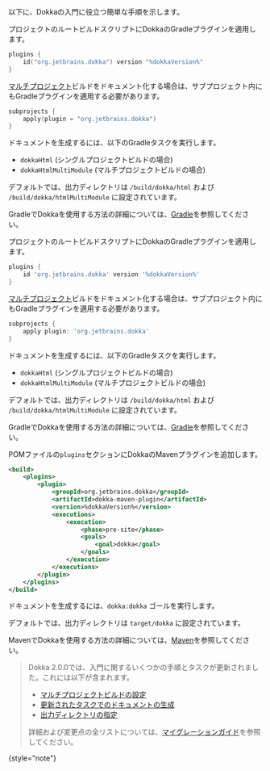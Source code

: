 [//]: # (title: Dokkaを始める)

以下に、Dokkaの入門に役立つ簡単な手順を示します。

<tabs group="build-script">
<tab title="Gradle Kotlin DSL" group-key="kotlin">

プロジェクトのルートビルドスクリプトにDokkaのGradleプラグインを適用します。

```kotlin
plugins {
    id("org.jetbrains.dokka") version "%dokkaVersion%"
}
```

[マルチプロジェクト](https://docs.gradle.org/current/userguide/multi_project_builds.html)ビルドをドキュメント化する場合は、サブプロジェクト内にもGradleプラグインを適用する必要があります。

```kotlin
subprojects {
    apply(plugin = "org.jetbrains.dokka")
}
```

ドキュメントを生成するには、以下のGradleタスクを実行します。

*   `dokkaHtml` (シングルプロジェクトビルドの場合)
*   `dokkaHtmlMultiModule` (マルチプロジェクトビルドの場合)

デフォルトでは、出力ディレクトリは `/build/dokka/html` および `/build/dokka/htmlMultiModule` に設定されています。

GradleでDokkaを使用する方法の詳細については、[Gradle](dokka-gradle.md)を参照してください。

</tab>
<tab title="Gradle Groovy DSL" group-key="groovy">

プロジェクトのルートビルドスクリプトにDokkaのGradleプラグインを適用します。

```groovy
plugins {
    id 'org.jetbrains.dokka' version '%dokkaVersion%'
}
```

[マルチプロジェクト](https://docs.gradle.org/current/userguide/multi_project_builds.html)ビルドをドキュメント化する場合は、サブプロジェクト内にもGradleプラグインを適用する必要があります。

```groovy
subprojects {
    apply plugin: 'org.jetbrains.dokka'
}
```

ドキュメントを生成するには、以下のGradleタスクを実行します。

*   `dokkaHtml` (シングルプロジェクトビルドの場合)
*   `dokkaHtmlMultiModule` (マルチプロジェクトビルドの場合)

デフォルトでは、出力ディレクトリは `/build/dokka/html` および `/build/dokka/htmlMultiModule` に設定されています。

GradleでDokkaを使用する方法の詳細については、[Gradle](dokka-gradle.md)を参照してください。

</tab>
<tab title="Maven" group-key="mvn">

POMファイルの`plugins`セクションにDokkaのMavenプラグインを追加します。

```xml
<build>
    <plugins>
        <plugin>
            <groupId>org.jetbrains.dokka</groupId>
            <artifactId>dokka-maven-plugin</artifactId>
            <version>%dokkaVersion%</version>
            <executions>
                <execution>
                    <phase>pre-site</phase>
                    <goals>
                        <goal>dokka</goal>
                    </goals>
                </execution>
            </executions>
        </plugin>
    </plugins>
</build>
```

ドキュメントを生成するには、`dokka:dokka` ゴールを実行します。

デフォルトでは、出力ディレクトリは `target/dokka` に設定されています。

MavenでDokkaを使用する方法の詳細については、[Maven](dokka-maven.md)を参照してください。

</tab>
</tabs>

> Dokka 2.0.0では、入門に関するいくつかの手順とタスクが更新されました。これには以下が含まれます。
>
> *   [マルチプロジェクトビルドの設定](dokka-migration.md#share-dokka-configuration-across-modules)
> *   [更新されたタスクでのドキュメントの生成](dokka-migration.md#generate-documentation-with-the-updated-task)
> *   [出力ディレクトリの指定](dokka-migration.md#output-directory)
>
> 詳細および変更点の全リストについては、[マイグレーションガイド](dokka-migration.md)を参照してください。
>
{style="note"}